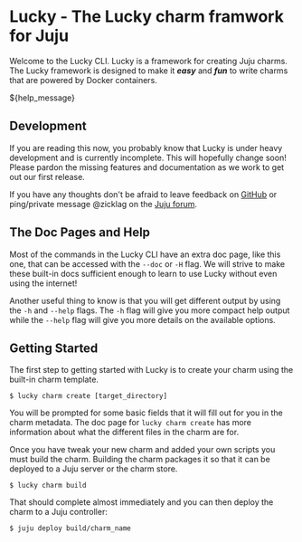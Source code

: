 # Lucky - The Lucky charm framwork for Juju

Welcome to the Lucky CLI. Lucky is a framework for creating Juju charms. The Lucky framework is designed to make it ***easy*** and ***fun*** to write charms that are powered by Docker containers.

${help_message}

## Development

If you are reading this now, you probably know that Lucky is under heavy development and is currently incomplete. This will hopefully change soon! Please pardon the missing features and documentation as we work to get out our first release.

If you have any thoughts don't be afraid to leave feedback on [GitHub](https://github.com/katharostech/lucky) or ping/private message @zicklag on the [Juju forum](https://discourse.jujucharms.com).

## The Doc Pages and Help

Most of the commands in the Lucky CLI have an extra doc page, like this one, that can be accessed with the `--doc` or `-H` flag. We will strive to make these built-in docs sufficient enough to learn to use Lucky without even using the internet!

Another useful thing to know is that you will get different output by using the `-h` and `--help` flags. The `-h` flag will give you more compact help output while the `--help` flag will give you more details on the available options.

## Getting Started

The first step to getting started with Lucky is to create your charm using the built-in charm template.

    $ lucky charm create [target_directory]

You will be prompted for some basic fields that it will fill out for you in the charm metadata. The doc page for `lucky charm create` has more information about what the different files in the charm are for.

Once you have tweak your new charm and added your own scripts you must build the charm. Building the charm packages it so that it can be deployed to a Juju server or the charm store.

    $ lucky charm build

That should complete almost immediately and you can then deploy the charm to a Juju controller:

    $ juju deploy build/charm_name